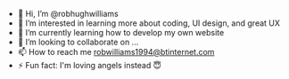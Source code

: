 - 👋 Hi, I’m @robhughwilliams
- 👀 I’m interested in learning more about coding, UI design, and great UX 
- 🌱 I’m currently learning how to develop my own website
- 💞️ I’m looking to collaborate on ...
- 📫 How to reach me robwilliams1994@btinternet.com
- ⚡ Fun fact: I'm loving angels instead 😇

<!---
robhughwilliams/robhughwilliams is a ✨ special ✨ repository because its `README.md` (this file) appears on your GitHub profile.
You can click the Preview link to take a look at your changes.
--->
